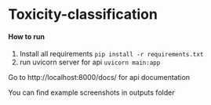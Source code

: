 # Toxicity-classification

#### How to run
1. Install all requirements
```pip install -r requirements.txt```
2. run uvicorn server for api
```uvicorn main:app```

Go to http://localhost:8000/docs/ for api documentation

You can find example screenshots in outputs folder
